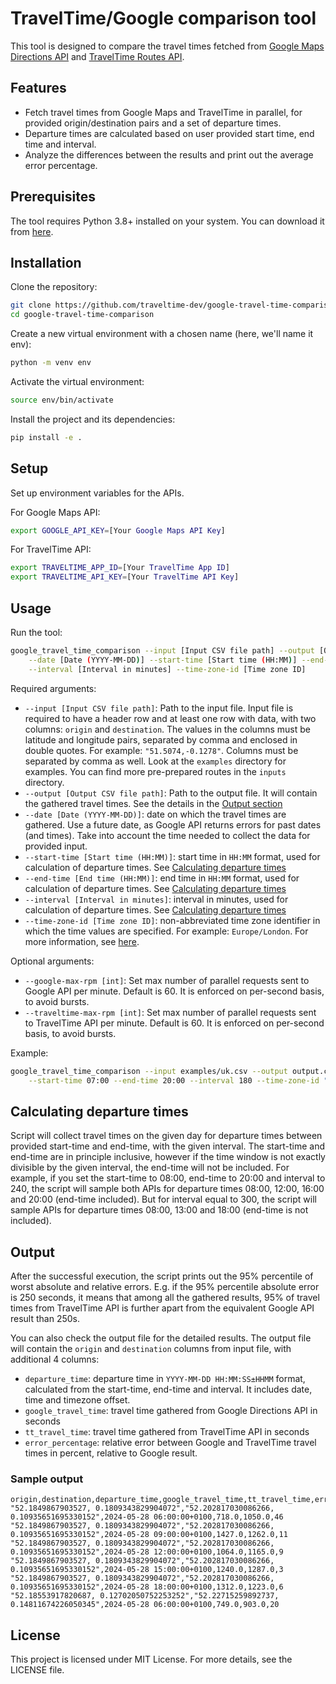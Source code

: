 # TravelTime/Google comparison tool

This tool is designed to compare the travel times fetched from 
[Google Maps Directions API](https://developers.google.com/maps/documentation/directions/get-directions) 
and [TravelTime Routes API](https://docs.traveltime.com/api/reference/routes).

## Features

- Fetch travel times from Google Maps and TravelTime in parallel, for provided origin/destination pairs and a set 
    of departure times.
- Departure times are calculated based on user provided start time, end time and interval.  
- Analyze the differences between the results and print out the average error percentage.

## Prerequisites

The tool requires Python 3.8+ installed on your system. You can download it from [here](https://www.python.org/downloads/).

## Installation

Clone the repository:
```bash
git clone https://github.com/traveltime-dev/google-travel-time-comparison.git
cd google-travel-time-comparison
```

Create a new virtual environment with a chosen name (here, we'll name it env):
```bash
python -m venv env
```

Activate the virtual environment:
```bash
source env/bin/activate
```

Install the project and its dependencies:
```bash
pip install -e .
```

## Setup
Set up environment variables for the APIs.

For Google Maps API:

```bash
export GOOGLE_API_KEY=[Your Google Maps API Key]
```

For TravelTime API:
```bash
export TRAVELTIME_APP_ID=[Your TravelTime App ID]
export TRAVELTIME_API_KEY=[Your TravelTime API Key]
```

## Usage
Run the tool:
```bash
google_travel_time_comparison --input [Input CSV file path] --output [Output CSV file path] \
    --date [Date (YYYY-MM-DD)] --start-time [Start time (HH:MM)] --end-time [End time (HH:MM)] \
    --interval [Interval in minutes] --time-zone-id [Time zone ID] 
```
Required arguments:
- `--input [Input CSV file path]`: Path to the input file. Input file is required to have a header row and at least one 
    row with data, with two columns: `origin` and `destination`.
    The values in the columns must be latitude and longitude pairs, separated 
    by comma and enclosed in double quotes. For example: `"51.5074,-0.1278"`. Columns must be separated by comma as well.
    Look at the `examples` directory for examples. You can find more pre-prepared routes in the `inputs` directory.
- `--output [Output CSV file path]`: Path to the output file. It will contain the gathered travel times. 
  See the details in the [Output section](#output)
- `--date [Date (YYYY-MM-DD)]`: date on which the travel times are gathered. Use a future date, as Google API returns
  errors for past dates (and times). Take into account the time needed to collect the data for provided input.
- `--start-time [Start time (HH:MM)]`: start time in `HH:MM` format, used for calculation of departure times.
  See [Calculating departure times](#calculating-departure-times)
- `--end-time [End time (HH:MM)]`: end time in `HH:MM` format, used for calculation of departure times.
  See [Calculating departure times](#calculating-departure-times)
- `--interval [Interval in minutes]`: interval in minutes, used for calculation of departure times. 
   See [Calculating departure times](#calculating-departure-times)
- `--time-zone-id [Time zone ID]`: non-abbreviated time zone identifier in which the time values are specified. 
  For example: `Europe/London`. For more information, see [here](https://en.wikipedia.org/wiki/List_of_tz_database_time_zones).



Optional arguments:
- `--google-max-rpm [int]`: Set max number of parallel requests sent to Google API per minute. Default is 60. 
  It is enforced on per-second basis, to avoid bursts.
- `--traveltime-max-rpm [int]`: Set max number of parallel requests sent to TravelTime API per minute. Default is 60.
  It is enforced on per-second basis, to avoid bursts.

Example:

```bash
google_travel_time_comparison --input examples/uk.csv --output output.csv --date 2023-09-20 \
    --start-time 07:00 --end-time 20:00 --interval 180 --time-zone-id "Europe/London"
```

## Calculating departure times
Script will collect travel times on the given day for departure times between provided start-time and end-time, with the
given interval. The start-time and end-time are in principle inclusive, however if the time window is not exactly divisible by the 
given interval, the end-time will not be included. For example, if you set the start-time to 08:00, end-time to 20:00 
and interval to 240, the script will sample both APIs for departure times 08:00, 12:00, 16:00 and 20:00 (end-time 
included). But for interval equal to 300, the script will sample APIs for departure times 08:00, 13:00 and 18:00 (end-time 
is not included).

## Output
After the successful execution, the script prints out the 95% percentile of worst absolute and relative errors. E.g. if
the 95% percentile absolute error is 250 seconds, it means that among all the gathered results, 95% of travel times from 
TravelTime API is further apart from the equivalent Google API result than 250s. 

You can also check the output file for the detailed results. 
The output file will contain the `origin` and `destination` columns from input file, with additional 4 columns: 
  - `departure_time`: departure time in `YYYY-MM-DD HH:MM:SS±HHMM` format, calculated from the start-time, end-time and interval.
    It includes date, time and timezone offset.
  - `google_travel_time`: travel time gathered from Google Directions API in seconds
  - `tt_travel_time`: travel time gathered from TravelTime API in seconds
  - `error_percentage`: relative error between Google and TravelTime travel times in percent, relative to Google result.

### Sample output
```csv
origin,destination,departure_time,google_travel_time,tt_travel_time,error_percentage
"52.1849867903527, 0.1809343829904072","52.202817030086266, 0.10935651695330152",2024-05-28 06:00:00+0100,718.0,1050.0,46
"52.1849867903527, 0.1809343829904072","52.202817030086266, 0.10935651695330152",2024-05-28 09:00:00+0100,1427.0,1262.0,11
"52.1849867903527, 0.1809343829904072","52.202817030086266, 0.10935651695330152",2024-05-28 12:00:00+0100,1064.0,1165.0,9
"52.1849867903527, 0.1809343829904072","52.202817030086266, 0.10935651695330152",2024-05-28 15:00:00+0100,1240.0,1287.0,3
"52.1849867903527, 0.1809343829904072","52.202817030086266, 0.10935651695330152",2024-05-28 18:00:00+0100,1312.0,1223.0,6
"52.18553917820687, 0.12702050752253252","52.22715259892737, 0.14811674226050345",2024-05-28 06:00:00+0100,749.0,903.0,20
```

## License
This project is licensed under MIT License. For more details, see the LICENSE file.
